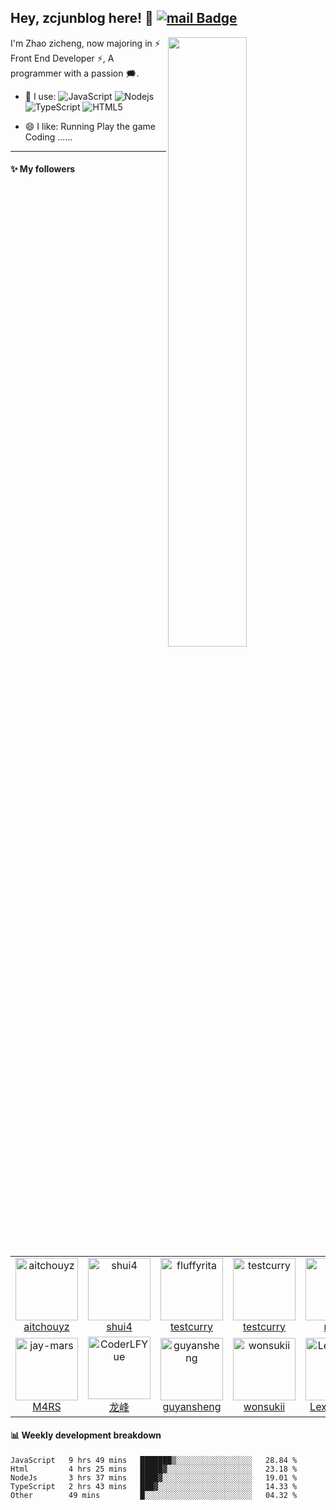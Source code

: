 ## Hey, zcjunblog here! :wave:   [![mail Badge](https://img.shields.io/badge/-i@zcjun.com-c14438?style=plastic&logo=Mail.Ru&logoColor=white&link=mailto:i@zcjun.com)](mailto:gonorth@qq.com)


<img align="right" width="50%" src="https://github-readme-stats.vercel.app/api?username=zcjunblog&theme=dark&show_icons=true">

I'm Zhao zicheng, now majoring in ⚡ Front End Developer ⚡, A programmer with a passion 🗯️.

- 🚀 I use:
  ![JavaScript](https://img.shields.io/badge/-JavaScript-black?style=plastic&logo=javascript)
  ![Nodejs](https://img.shields.io/badge/-Node.js-8fcfd1?style=plastic&logo=Node.js)
  ![TypeScript](https://img.shields.io/badge/-TypeScript-white?style=plastic&logo=TypeScript)
  ![HTML5](https://img.shields.io/badge/-HTML5-yellow?style=plastic&logo=HTML5)
 
- 😄 I like:
  Running
  Play the game
  Coding
  ......

---
  
#### :sparkles: My followers

<!--START_SECTION:top-followers-->
<table>
  <tr>
    <td align="center">
      <a href="https://github.com/aitchouyz">
        <img src="https://avatars.githubusercontent.com/u/5944171" width="100px;" alt="aitchouyz"/>
      </a>
      <br />
      <a href="https://github.com/aitchouyz">aitchouyz</a>
    </td>
    <td align="center">
      <a href="https://github.com/shui4">
        <img src="https://avatars2.githubusercontent.com/u/40482524" width="100px;" alt="shui4"/>
      </a>
      <br />
      <a href="https://github.com/shui4">shui4</a>
    </td>
    <td align="center">
      <a href="https://github.com/fluffyrita">
        <img src="https://avatars2.githubusercontent.com/u/59192498" width="100px;" alt="fluffyrita"/>
      </a>
      <br />
      <a href="https://github.com/fluffyrita">testcurry</a>
    </td>
    <td align="center">
      <a href="https://github.com/testcurry">
        <img src="https://avatars2.githubusercontent.com/u/56303991" width="100px;" alt="testcurry"/>
      </a>
      <br />
      <a href="https://github.com/testcurry">testcurry</a>
    </td>
    <td align="center">
      <a href="https://github.com/mozc">
        <img src="https://avatars2.githubusercontent.com/u/11436906" width="100px;" alt="mozc"/>
      </a>
      <br />
      <a href="https://github.com/mozc">mozc</a>
    </td>
    <td align="center">
      <a href="https://github.com/youchai1990">
        <img src="https://avatars2.githubusercontent.com/u/30426203" width="100px;" alt="youchai1990"/>
      </a>
      <br />
      <a href="https://github.com/youchai1990">youchai1990</a>
    </td>
    <td align="center">
      <a href="https://github.com/lxtx021">
        <img src="https://avatars2.githubusercontent.com/u/6000515" width="100px;" alt="	lxtx021"/>
      </a>
      <br />
      <a href="https://github.com/lxtx021">lxtx021</a>
    </td>
  </tr>
  <tr>
    <td align="center">
      <a href="https://github.com/jay-mars">
        <img src="https://avatars2.githubusercontent.com/u/58627914" width="100px;" alt="jay-mars"/>
      </a>
      <br />
      <a href="https://github.com/jay-mars">M4RS</a>
    </td>
    <td align="center">
      <a href="https://github.com/CoderLFYue">
        <img src="https://avatars2.githubusercontent.com/u/15118096" width="100px;" alt="CoderLFYue"/>
      </a>
      <br />
      <a href="https://github.com/CoderLFYue">龙峰</a>
    </td>
    <td align="center">
      <a href="https://github.com/guyansheng">
        <img src="https://avatars2.githubusercontent.com/u/58406224" width="100px;" alt="guyansheng"/>
      </a>
      <br />
      <a href="https://github.com/guyansheng">guyansheng</a>
    </td>
    <td align="center">
      <a href="https://github.com/wonsukii">
        <img src="https://avatars2.githubusercontent.com/u/43467884" width="100px;" alt="wonsukii"/>
      </a>
      <br />
      <a href="https://github.com/wonsukii">wonsukii</a>
    </td>
    <td align="center">
      <a href="https://github.com/LexsionLee">
        <img src="https://avatars2.githubusercontent.com/u/10875417" width="100px;" alt="LexsionLee"/>
      </a>
      <br />
      <a href="https://github.com/LexsionLee">LexsionLee</a>
    </td>
  </tr>
</table>
<!--END_SECTION:top-followers-->

#### :bar_chart: Weekly development breakdown

<!--START_SECTION:waka-->
```text
JavaScript   9 hrs 49 mins   ███████▒░░░░░░░░░░░░░░░░░   28.84 % 
Html         4 hrs 25 mins   █████▓░░░░░░░░░░░░░░░░░░░   23.18 % 
NodeJs       3 hrs 37 mins   ████▓░░░░░░░░░░░░░░░░░░░░   19.01 % 
TypeScript   2 hrs 43 mins   ███▓░░░░░░░░░░░░░░░░░░░░░   14.33 % 
Other        49 mins         █░░░░░░░░░░░░░░░░░░░░░░░░   04.32 % 
```
<!--END_SECTION:waka-->



